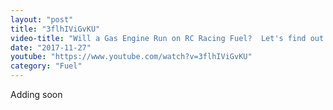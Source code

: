 ```yaml
---
layout: "post"
title: "3flhIViGvKU"
video-title: "Will a Gas Engine Run on RC Racing Fuel?  Let's find out!"
date: "2017-11-27"
youtube: "https://www.youtube.com/watch?v=3flhIViGvKU"
category: "Fuel"
---
```

<div class="space-y-1"><p class="text-gray-400">Adding soon</p></div>